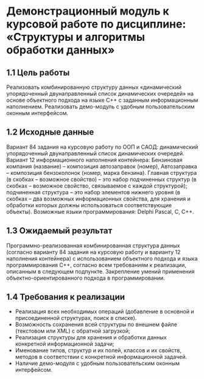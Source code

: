 # Демонстрационный модуль к курсовой работе по дисциплине: «Структуры и алгоритмы обработки данных»
## 1.1 Цель работы
Реализовать комбинированную структуру данных «динамический упорядоченный двунаправленный список динамических очередей» на основе объектного подхода на языке C++ с заданным информационным наполнением. Реализовать демо-модуль с удобным пользовательским оконным интерфейсом.
## 1.2 Исходные данные
Вариант 84 задания на курсовую работу по ООП и САОД: динамический упорядоченный двунаправленный список динамических очередей. 
Вариант 12 информационного наполнения контейнера: Бензиновая компания (название) – композиция автозаправок (номер), Автозаправка – композиция бензоколонок (номер, марка бензина). Главная структура (в скобках – возможное свойство) – это набор подчиненных структур (в скобках – возможное свойство, связываемое с каждой структурой); подчиненная структура – это набор элементов нижнего уровня (в скобках – два возможных информационных свойства, для хранения и обработки которых должны использоваться соответствующие объекты). 
Возможные языки программирования: Delphi Pascal, C, C++.
## 1.3 Ожидаемый результат
Программно-реализованная комбинированная структура данных (согласно варианту 84 задания на курсовую работу и варианту 12 наполнения контейнера) с использованием объектного подхода и языка программирования C++, согласно всем требованиям к реализации, описанным в следующем подпункте.
Закрепление умений применения объектно-ориентированного подхода в программировании. 
## 1.4 Требования к реализации
- Реализация всех необходимых операций (добавление в основной и присоединенной структурах, поиск в списке).
- Возможность сохранения всей структуры по внешнем файле (текстовом или XML) с обратной загрузкой;
- Реализация структуры для хранения и обработки данных конкретной информационной задачи;
- Именование типов, структур и их полей, классов и их свойств, методов в соответствии с конкретной информационной задачей.
- Наличие демо-модуля с удобным пользовательским оконным интерфейсом.



